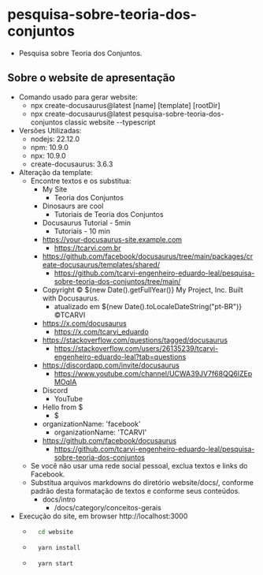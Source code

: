 # pesquisa-sobre-teoria-dos-conjuntos
- Pesquisa sobre Teoria dos Conjuntos.

## Sobre o website de apresentação
- Comando usado para gerar website:
	- npx create-docusaurus@latest [name] [template] [rootDir]
	- npx create-docusaurus@latest pesquisa-sobre-teoria-dos-conjuntos classic website --typescript
- Versões Utilizadas:
	- nodejs: 22.12.0
	- npm: 10.9.0
	- npx: 10.9.0
	- create-docusaurus: 3.6.3
- Alteração da template:
	- Encontre textos e os substitua:
		- My Site
			- Teoria dos Conjuntos
		- Dinosaurs are cool
			- Tutoriais de Teoria dos Conjuntos
		- Docusaurus Tutorial - 5min
			- Tutoriais - 10 min
		- https://your-docusaurus-site.example.com
			- https://tcarvi.com.br
		- https://github.com/facebook/docusaurus/tree/main/packages/create-docusaurus/templates/shared/
			- https://github.com/tcarvi-engenheiro-eduardo-leal/pesquisa-sobre-teoria-dos-conjuntos/tree/main/
		- Copyright © ${new Date().getFullYear()} My Project, Inc. Built with Docusaurus.
			- atualizado em  ${new Date().toLocaleDateString("pt-BR")} ©TCARVI
		- https://x.com/docusaurus
			- https://x.com/tcarvi_eduardo
		- https://stackoverflow.com/questions/tagged/docusaurus		
			- https://stackoverflow.com/users/26135239/tcarvi-engenheiro-eduardo-leal?tab=questions
		- https://discordapp.com/invite/docusaurus
			- https://www.youtube.com/channel/UCWA39JV7f68QQ6lZEpMOqIA
		- Discord
			- YouTube
		- Hello from $
			- $
		- organizationName: 'facebook'
			- organizationName: 'TCARVI'
		- https://github.com/facebook/docusaurus
			- https://github.com/tcarvi-engenheiro-eduardo-leal/pesquisa-sobre-teoria-dos-conjuntos
	- Se você não usar uma rede social pessoal, exclua textos e links do Facebook.
	- Substitua arquivos markdowns do diretório website/docs/, conforme padrão desta formatação de textos e conforme seus conteúdos.
		- docs/intro
			- /docs/category/conceitos-gerais
- Execução do site, em browser http://localhost:3000
	- ```bash
		cd website
		```    
	- ```bash
		yarn install
		```  
	- ```bash
		yarn start
		```  
